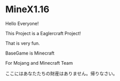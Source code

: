 # MineX1.16
Hello Everyone!

This Project is a Eaglercraft Project!

That is very fun.

BaseGame is Minecraft 

For Mojang and Minecraft Team

ここにはあなたたちの財産はありません。帰りなさい。
